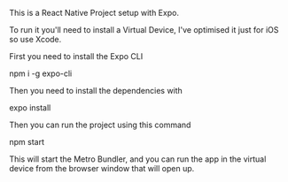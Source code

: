 This is a React Native Project setup with Expo.

To run it you'll need to install a Virtual Device, I've optimised it just for iOS so use Xcode.

First you need to install the Expo CLI

npm i -g expo-cli

Then you need to install the dependencies with

expo install

Then you can run the project using this command

npm start

This will start the Metro Bundler, and you can run the app in the virtual device from the browser window that will open up.
